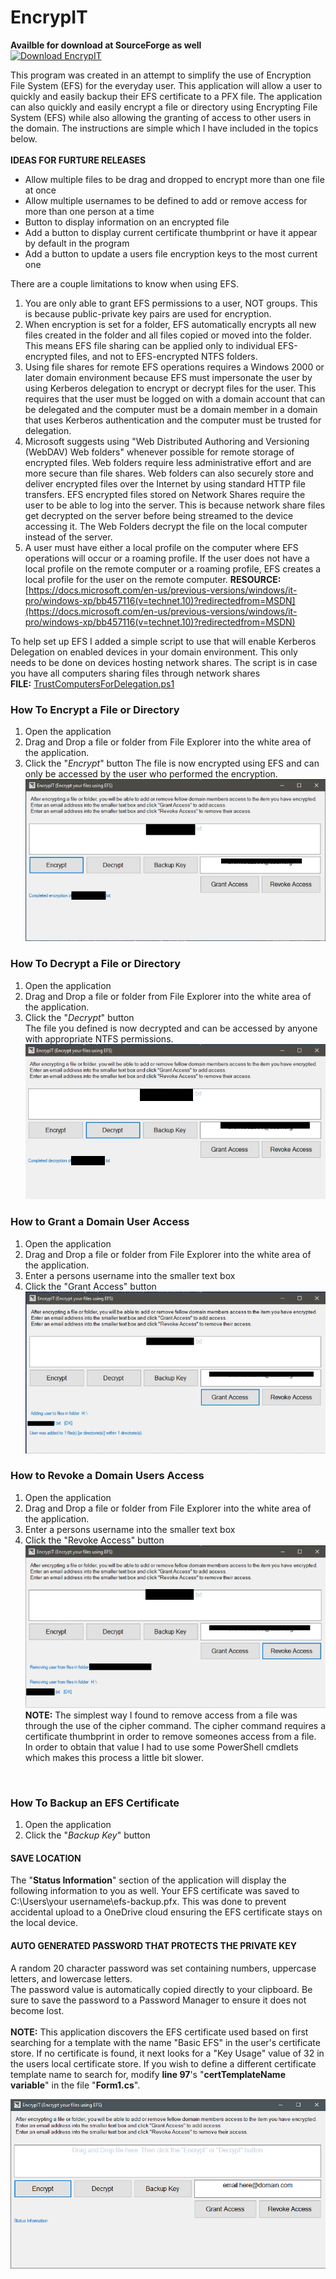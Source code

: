 # EncrypIT
__Availble for download at SourceForge as well__ <br>
[![Download EncrypIT](https://a.fsdn.com/con/app/sf-download-button)](https://sourceforge.net/projects/encrypit/files/latest/download)

This program was created in an attempt to simplify the use of Encryption File System (EFS) for the everyday user. This application will allow a user to quickly and easily backup their EFS certificate to a PFX file. The application can also quickly and easily encrypt a file or directory using Encrypting File System (EFS) while also allowing the granting of access to other users in the domain. The instructions are simple which I have included in the topics below. <br>
<br>
__IDEAS FOR FURTURE RELEASES__
- Allow multiple files to be drag and dropped to encrypt more than one file at once
- Allow multiple usernames to be defined to add or remove access for more than one person at a time
- Button to display information on an encrypted file
- Add a button to display current certificate thumbprint or have it appear by default in the program
- Add a button to update a users file encryption keys to the most current one


There are a couple limitations to know when using EFS.
1. You are only able to grant EFS permissions to a user, NOT groups. This is because public-private key pairs are used for encryption.
2. When encryption is set for a folder, EFS automatically encrypts all new files created in the folder and all files copied or moved into the folder. This means EFS file sharing can be applied only to individual EFS-encrypted files, and not to EFS-encrypted NTFS folders.
3. Using file shares for remote EFS operations requires a Windows 2000 or later domain environment because EFS must impersonate the user by using Kerberos delegation to encrypt or decrypt files for the user. This requires that the user must be logged on with a domain account that can be delegated and the computer must be a domain member in a domain that uses Kerberos authentication and the computer must be trusted for delegation.
4. Microsoft suggests using "Web Distributed Authoring and Versioning (WebDAV) Web folders" whenever possible for remote storage of encrypted files. Web folders require less administrative effort and are more secure than file shares. Web folders can also securely store and deliver encrypted files over the Internet by using standard HTTP file transfers. EFS encrypted files stored on Network Shares require the user to be able to log into the server. This is because network share files get decrypted on the server before being streamed to the device accessing it. The Web Folders decrypt the file on the local computer instead of the server.
5. A user must have either a local profile on the computer where EFS operations will occur or a roaming profile. If the user does not have a local profile on the remote computer or a roaming profile, EFS creates a local profile for the user on the remote computer.
__RESOURCE:__ [https://docs.microsoft.com/en-us/previous-versions/windows/it-pro/windows-xp/bb457116(v=technet.10)?redirectedfrom=MSDN](https://docs.microsoft.com/en-us/previous-versions/windows/it-pro/windows-xp/bb457116(v=technet.10)?redirectedfrom=MSDN)


To help set up EFS I added a simple script to use that will enable Kerberos Delegation on enabled devices in your domain environment. This only needs to be done on devices hosting network shares. The script is in case you have all computers sharing files through network shares<br>
__FILE:__ [TrustComputersForDelegation.ps1](https://github.com/OsbornePro/EncrypIT/blob/main/TrustComputersForDelegation.ps1)

### How To Encrypt a File or Directory
1. Open the application
2. Drag and Drop a file or folder from File Explorer into the white area of the application.
3. Click the "_Encrypt_" button
The file is now encrypted using EFS and can only be accessed by the user who performed the encryption.
![Encrypt Results](https://raw.githubusercontent.com/OsbornePro/EncrypIT/main/EncrypIT/Encrypt.png)

### How To Decrypt a File or Directory
1. Open the application
2. Drag and Drop a file or folder from File Explorer into the white area of the application.
3. Click the "_Decrypt_" button <br>
The file you defined is now decrypted and can be accessed by anyone with appropriate NTFS permissions.
![Decrypt Results](https://raw.githubusercontent.com/OsbornePro/EncrypIT/main/EncrypIT/Decrypt.png)

### How to Grant a Domain User Access
1. Open the application
2. Drag and Drop a file or folder from File Explorer into the white area of the application.
3. Enter a persons username into the smaller text box
4. Click the "Grant Access" button <br>
![Grant Access Results](https://raw.githubusercontent.com/OsbornePro/EncrypIT/main/EncrypIT/GrantAccess.png)

### How to Revoke a Domain Users Access
1. Open the application
2. Drag and Drop a file or folder from File Explorer into the white area of the application.
3. Enter a persons username into the smaller text box
4. Click the "Revoke Access" button <br>
![Revoke Access Results](https://raw.githubusercontent.com/OsbornePro/EncrypIT/main/EncrypIT/RevokeAccess.png) <br>
__NOTE:__ The simplest way I found to remove access from a file was through the use of the cipher command. The cipher command requires a certificate thumbprint in order to remove someones access from a file. In order to obtain that value I had to use some PowerShell cmdlets which makes this process a little bit slower. <br>
<br>

### How To Backup an EFS Certificate
1. Open the application
2. Click the "_Backup Key_" button

#### SAVE LOCATION
The "__Status Information__" section of the application will display the following information to you as well.
Your EFS certificate was saved to C:\\Users\\your username\\efs-backup.pfx. This was done to prevent accidental upload to a OneDrive cloud ensuring the EFS certificate stays on the local device.
#### AUTO GENERATED PASSWORD THAT PROTECTS THE PRIVATE KEY
A random 20 character password was set containing numbers, uppercase letters, and lowercase letters. <br>
The password value is automatically copied directly to your clipboard. Be sure to save the password to a Password Manager to ensure it does not become lost. <br>
<br>
__NOTE:__ This application discovers the EFS certificate used based on first searching for a template with the name "Basic EFS" in the user's certificate store. If no certificate is found, it next looks for a "Key Usage" value of 32 in the users local certificate store. If you wish to define a different certificate template name to search for, modify __line 97__'s "__certTemplateName variable__" in the file "__Form1.cs__". <br>

![EncrypIT](https://github.com/OsbornePro/EncrypIT/raw/main/EncrypIT/EncrypIT.png)
